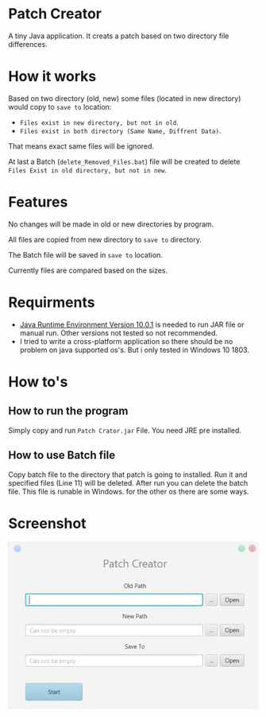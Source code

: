 # Patch Creator
A tiny Java application. It creats a patch based on two directory file differences.

# How it works
Based on two directory (old, new) some files (located in new directory) would copy to `save to` location:
* `Files exist in new directory, but not in old`.
* `Files exist in both directory (Same Name, Diffrent Data)`.

That means exact same files will be ignored.

At last a Batch (`delete_Removed_Files.bat`) file will be created to delete `Files Exist in old directory, but not in new`.

# Features
No changes will be made in old or new directories by program.

All files are copied from new directory to `save to` directory.

The Batch file will be saved in `save to` location.

Currently files are compared based on the sizes.

# Requirments
* [Java Runtime Environment Version 10.0.1](http://www.oracle.com/technetwork/java/javase/downloads/jre10-downloads-4417026.html) is needed to run JAR file or manual run.
Other versions not tested so not recommended.
* I tried to write a cross-platform application so there should be no problem on java supported os's. But i only tested in Windows 10 1803.

# How to's

## How to run the program
Simply copy and run `Patch Crator.jar` File. You need JRE pre installed.

## How to use Batch file
Copy batch file to the directory that patch is going to installed. Run it and specified files (Line 11) will be deleted. After run you can delete the batch file.
This file is runable in Windows. for the other os there are some ways.

# Screenshot
![screenshot](https://github.com/Matin-A/Patch-Creator/blob/master/Assests/PatchCreatorScreenshot.jpg)
